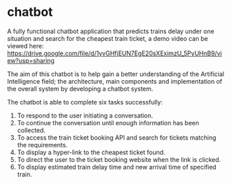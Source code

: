# chatbot
A fully functional chatbot application that predicts trains delay under one situation and search for the cheapest train ticket, 
a demo video can be viewed here: https://drive.google.com/file/d/1yvGHfjEUN7EgE20sXEximzU_5PyUHnB9/view?usp=sharing

The aim of this chatbot is to help gain a better understanding of the Artificial Intelligence field;
the architecture, main components and implementation of the overall system by developing a chatbot system.

The chatbot is able to complete six tasks successfully:
1. To respond to the user initiating a conversation.
2. To continue the conversation until enough information has been collected.
3. To access the train ticket booking API and search for tickets matching the requirements.
4. To display a hyper-link to the cheapest ticket found.
5. To direct the user to the ticket booking website when the link is clicked.
6. To display estimated train delay time and new arrival time of specified train.

